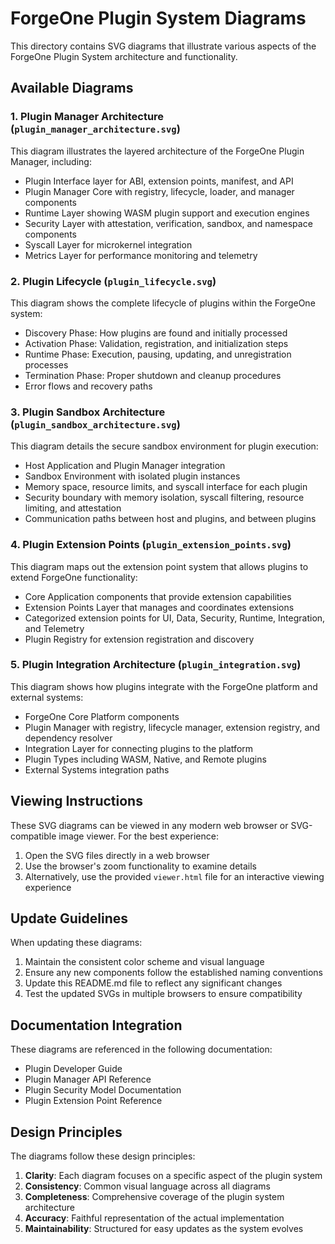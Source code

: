 # ForgeOne Plugin System Diagrams

This directory contains SVG diagrams that illustrate various aspects of the ForgeOne Plugin System architecture and functionality.

## Available Diagrams

### 1. Plugin Manager Architecture (`plugin_manager_architecture.svg`)

This diagram illustrates the layered architecture of the ForgeOne Plugin Manager, including:

- Plugin Interface layer for ABI, extension points, manifest, and API
- Plugin Manager Core with registry, lifecycle, loader, and manager components
- Runtime Layer showing WASM plugin support and execution engines
- Security Layer with attestation, verification, sandbox, and namespace components
- Syscall Layer for microkernel integration
- Metrics Layer for performance monitoring and telemetry

### 2. Plugin Lifecycle (`plugin_lifecycle.svg`)

This diagram shows the complete lifecycle of plugins within the ForgeOne system:

- Discovery Phase: How plugins are found and initially processed
- Activation Phase: Validation, registration, and initialization steps
- Runtime Phase: Execution, pausing, updating, and unregistration processes
- Termination Phase: Proper shutdown and cleanup procedures
- Error flows and recovery paths

### 3. Plugin Sandbox Architecture (`plugin_sandbox_architecture.svg`)

This diagram details the secure sandbox environment for plugin execution:

- Host Application and Plugin Manager integration
- Sandbox Environment with isolated plugin instances
- Memory space, resource limits, and syscall interface for each plugin
- Security boundary with memory isolation, syscall filtering, resource limiting, and attestation
- Communication paths between host and plugins, and between plugins

### 4. Plugin Extension Points (`plugin_extension_points.svg`)

This diagram maps out the extension point system that allows plugins to extend ForgeOne functionality:

- Core Application components that provide extension capabilities
- Extension Points Layer that manages and coordinates extensions
- Categorized extension points for UI, Data, Security, Runtime, Integration, and Telemetry
- Plugin Registry for extension registration and discovery

### 5. Plugin Integration Architecture (`plugin_integration.svg`)

This diagram shows how plugins integrate with the ForgeOne platform and external systems:

- ForgeOne Core Platform components
- Plugin Manager with registry, lifecycle manager, extension registry, and dependency resolver
- Integration Layer for connecting plugins to the platform
- Plugin Types including WASM, Native, and Remote plugins
- External Systems integration paths

## Viewing Instructions

These SVG diagrams can be viewed in any modern web browser or SVG-compatible image viewer. For the best experience:

1. Open the SVG files directly in a web browser
2. Use the browser's zoom functionality to examine details
3. Alternatively, use the provided `viewer.html` file for an interactive viewing experience

## Update Guidelines

When updating these diagrams:

1. Maintain the consistent color scheme and visual language
2. Ensure any new components follow the established naming conventions
3. Update this README.md file to reflect any significant changes
4. Test the updated SVGs in multiple browsers to ensure compatibility

## Documentation Integration

These diagrams are referenced in the following documentation:

- Plugin Developer Guide
- Plugin Manager API Reference
- Plugin Security Model Documentation
- Plugin Extension Point Reference

## Design Principles

The diagrams follow these design principles:

1. **Clarity**: Each diagram focuses on a specific aspect of the plugin system
2. **Consistency**: Common visual language across all diagrams
3. **Completeness**: Comprehensive coverage of the plugin system architecture
4. **Accuracy**: Faithful representation of the actual implementation
5. **Maintainability**: Structured for easy updates as the system evolves